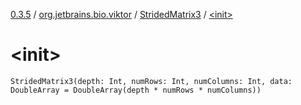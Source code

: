 [0.3.5](../../index.md) / [org.jetbrains.bio.viktor](../index.md) / [StridedMatrix3](index.md) / [&lt;init&gt;](.)

# &lt;init&gt;

`StridedMatrix3(depth: Int, numRows: Int, numColumns: Int, data: DoubleArray = DoubleArray(depth * numRows * numColumns))`